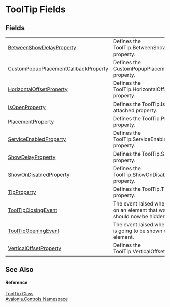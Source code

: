 # ToolTip Fields




## Fields
<table>
<tr>
<td><a href="F_Avalonia_Controls_ToolTip_BetweenShowDelayProperty">BetweenShowDelayProperty</a></td>
<td>Defines the ToolTip.BetweenShowDelay property.</td>
</tr>
<tr>
<td><a href="F_Avalonia_Controls_ToolTip_CustomPopupPlacementCallbackProperty">CustomPopupPlacementCallbackProperty</a></td>
<td>Defines the <a href="P_Avalonia_Controls_Primitives_Popup_CustomPopupPlacementCallback">CustomPopupPlacementCallback</a> property.</td>
</tr>
<tr>
<td><a href="F_Avalonia_Controls_ToolTip_HorizontalOffsetProperty">HorizontalOffsetProperty</a></td>
<td>Defines the ToolTip.HorizontalOffset property.</td>
</tr>
<tr>
<td><a href="F_Avalonia_Controls_ToolTip_IsOpenProperty">IsOpenProperty</a></td>
<td>Defines the ToolTip.IsOpen attached property.</td>
</tr>
<tr>
<td><a href="F_Avalonia_Controls_ToolTip_PlacementProperty">PlacementProperty</a></td>
<td>Defines the ToolTip.Placement property.</td>
</tr>
<tr>
<td><a href="F_Avalonia_Controls_ToolTip_ServiceEnabledProperty">ServiceEnabledProperty</a></td>
<td>Defines the ToolTip.ServiceEnabled property.</td>
</tr>
<tr>
<td><a href="F_Avalonia_Controls_ToolTip_ShowDelayProperty">ShowDelayProperty</a></td>
<td>Defines the ToolTip.ShowDelay property.</td>
</tr>
<tr>
<td><a href="F_Avalonia_Controls_ToolTip_ShowOnDisabledProperty">ShowOnDisabledProperty</a></td>
<td>Defines the ToolTip.ShowOnDisabled property.</td>
</tr>
<tr>
<td><a href="F_Avalonia_Controls_ToolTip_TipProperty">TipProperty</a></td>
<td>Defines the ToolTip.Tip attached property.</td>
</tr>
<tr>
<td><a href="F_Avalonia_Controls_ToolTip_ToolTipClosingEvent">ToolTipClosingEvent</a></td>
<td>The event raised when a ToolTip on an element that was shown should now be hidden.</td>
</tr>
<tr>
<td><a href="F_Avalonia_Controls_ToolTip_ToolTipOpeningEvent">ToolTipOpeningEvent</a></td>
<td>The event raised when a ToolTip is going to be shown on an element.</td>
</tr>
<tr>
<td><a href="F_Avalonia_Controls_ToolTip_VerticalOffsetProperty">VerticalOffsetProperty</a></td>
<td>Defines the ToolTip.VerticalOffset property.</td>
</tr>
</table>

## See Also


#### Reference
<a href="T_Avalonia_Controls_ToolTip">ToolTip Class</a>  
<a href="N_Avalonia_Controls">Avalonia.Controls Namespace</a>  

